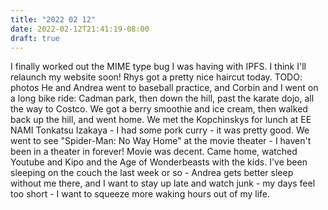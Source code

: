 ```yaml
---
title: "2022 02 12"
date: 2022-02-12T21:41:19-08:00
draft: true
---
```

I finally worked out the MIME type bug I was having with IPFS. I think I'll relaunch my website soon!
Rhys got a pretty nice haircut today.
TODO: photos
He and Andrea went to baseball practice, and Corbin and I went on a long bike ride: Cadman park, then down the hill, past the karate dojo, all the way to Costco. We got a berry smoothie and ice cream, then walked back up the hill, and went home.
We met the Kopchinskys for lunch at EE NAMI Tonkatsu Izakaya - I had some pork curry - it was pretty good.
We went to see "Spider-Man: No Way Home" at the movie theater - I haven't been in a theater in forever! Movie was decent.
Came home, watched Youtube and Kipo and the Age of Wonderbeasts with the kids.
I've been sleeping on the couch the last week or so - Andrea gets better sleep without me there, and I want to stay up late and watch junk - my days feel too short - I want to squeeze more waking hours out of my life.
